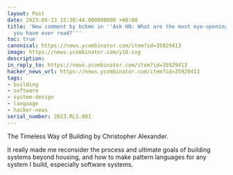 ```yaml
---
layout: Post
date: 2023-05-13 15:38:44.000000000 +00:00
title: 'New comment by bckmn in ''Ask HN: What are the most eye-opening textbooks
  you have ever read?'''
toc: true
canonical: https://news.ycombinator.com/item?id=35929413
image: https://news.ycombinator.com/y18.svg
description:
in_reply_to: https://news.ycombinator.com/item?id=35929413
hacker_news_url: https://news.ycombinator.com/item?id=35929413
tags:
- building
- software
- system-design
- language
- hacker-news
serial_number: 2023.RLS.001
---
```

<p>The Timeless Way of Building by Christopher Alexander.<p>It really made me reconsider the process and ultimate goals of building systems beyond housing, and how to make pattern languages for any system I build, especially software systems.</p>
